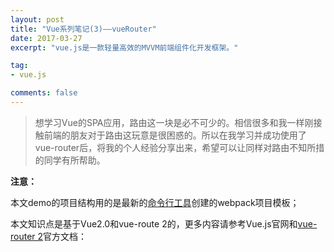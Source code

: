 ```yaml
---
layout: post
title: "Vue系列笔记(3)——vueRouter"
date: 2017-03-27
excerpt: "vue.js是一款轻量高效的MVVM前端组件化开发框架。"

tag:
- vue.js

comments: false
---
```


> 想学习Vue的SPA应用，路由这一块是必不可少的。相信很多和我一样刚接触前端的朋友对于路由这玩意是很困惑的。所以在我学习并成功使用了vue-router后，将我的个人经验分享出来，希望可以让同样对路由不知所措的同学有所帮助。


**注意：**

本文demo的项目结构用的是最新的<a href = "http://blog.csdn.net/violetjack0808/article/details/53811220" target = "_blank">命令行工具</a>创建的webpack项目模板；

本文知识点是基于Vue2.0和vue-route 2的，更多内容请参考Vue.js官网和<a href = "http://router.vuejs.org/zh-cn/" target = "_blank">vue-router 2</a>官方文档：​